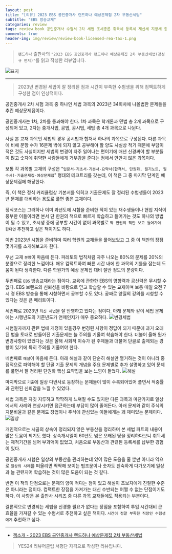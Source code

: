 ```yaml
---  
layout: post  
title: "[리뷰] 2023 EBS 공인중개사 랜드하나 예상문제집 2차 부동산세법"  
subtitle: "EBS 방송교재"  
categories: review  
tags: review book 공인중개사 수험서 2차 세법 조세총론 취득세 등록세 재산세 지방세 종부세 양도세 소득세    
comments: true  
header-img: img/review/review-book-licensed-rea-tax-1.png
---  
```

  
> `랜드하나` 출판사의 `"2023 EBS 공인중개사 랜드하나 예상문제집 2차 부동산세법(강성규 편저)"`를 읽고 작성한 리뷰입니다.  

![표지](https://telegeam.github.io/assets/img/review/review-book-licensed-rea-tax-1.png)  

---

> 2023년 변경된 세법이 잘 정리된 점과 시간이 부족한 수험생을 위해 컴팩트하게 구성한 점이 인상적이다.

공인중개사 2차 시험 과목 중 하나인 세법 과목의 2023년 34회차에 나올법한 문제들을 추린 예상문제집이다. 

공인중개사는 1차, 2차를 통과해야 한다. 1차 과목은 학개론과 민법 총 2개 과목으로 구성되어 있고, 2차는 중개사법, 공법, 공시법, 세법 총 4개 과목으로 나뉜다. 

사실 본 교재 과목인 세법의 경우 공시법과 합쳐서 하나의 과목으로 구성된다. 다른 과목에 비해 문항 수가 16문제 밖에 되지 않고 공부해야 할 양도 사실상 적기 때문에 부담이 적은 것도 사실이지만 세법의 변경이 자주 일어나는 편이기에 매년 신경써야 할 부분들이 많고 숫자에 취약한 사람들에게 거부감을 준다는 점에서 만만치 않은 과목이다.

보통 각 과목별 교재의 구성은 "`입문서-기초서-기본서-요약서(합격서, 단권화, 필기노트, 필수서)-기출문제집-예상문제집`" 형태의 테크트리를 갖는데, 이 책은 그 중 마지막 단계인 예상문제집에 해당한다.

즉, 이 책은 정식 커리큘럼상 기본서를 익히고 기출문제도 잘 정리된 수험생들이 2023년 문제를 대비하는 용도로 풀면 좋은 교재이다. 

정식코스는 그러하나 이미 과년도에 시험을 준비한 적이 있는 재수생들이나 현업 지식이 풍부한 이들이라면 본서 단 한권의 책으로 빠르게 학습하고 들어가는 것도 하나의 방법이 될 수 있고, 초시생 중에 공부할 시간이 없어 과목별로 `딱 한권의 책만 보고 들어가야 한다면` 추천하고 싶은 책이기도 하다.

이번 2023년 시험을 준비하며 여러 학원의 교재들을 풀어보았고 그 중 이 책만의 장점 몇가지를 소개해보고자 한다. 

우선 교재 `분량`이 마음에 든다. 파레토의 법칙처럼 자주 나오는 80%의 문제를 20%의 분량으로 정리한 느낌이다. 매우 컴팩트하여 빠른 시간 내에 한 과목의 기틀을 잡는데 도움이 된다 생각한다. 다른 학원가의 예상 문제집 대비 절반 정도의 분량이다.

두번째로 `EBS` 방송교재라는 점이다. 교육에 관한한 EBS의 영향력과 공신력은 무시할 수 없다. EBS 브랜드의 신뢰성을 바탕으로 믿고 학습할 수 있는 교재이며 보통 매일 오전 7시 경 EBS 방송을 통해 시청하면서 공부할 수도 있다. 공짜로 양질의 강의를 시청할 수 있다는 것은 큰 메리트이다.

세번째로 2023년 `최신 세법`을 잘 반영하고 있다는 점이다. 아래 문제와 같이 세법 문제에는 시행년도의 기준년도가 언제인지가 매우 중요하다. 
![변경세법](https://telegeam.github.io/assets/img/review/review-book-licensed-rea-tax-2.png)  

시험일자까지 관련 법에 개정이 있을경우 변경된 사항이 정답이 되기 때문에 과거 오래된 법을 토대로 만들어진 기출문제는 늘 주의를 기울여 학습해야 한다. 더불어 올해 뭔가 변경사항이 있었다는 것은 올해 사회적 이슈가 된 주제들과 더불어 단골로 출제되는 경향이 있기에 특히 주의를 기울여야 한다. 

네번째로 `해설`이 마음에 든다. 아래 해설과 같이 단순히 해설만 열거하는 것이 아니라 중점적으로 파악해야 할 단골 기출 문제의 개념을 주요 문제별로 추가 설명하고 있어 문제를 풀면서 잘 정리된 단권화 핵심 요약집을 보는 느낌이 들었다.
![해설](https://telegeam.github.io/assets/img/review/review-book-licensed-rea-tax-4.png)  

마지막으로 `기출`에 일상 다반사로 등장하는 문제들이 많이 수록되어있어 풀면서 적중률과 관련된 신뢰감을 느낄 수 있었다.

세법 과목은 자칫 지루하고 딱딱하게 느껴질 수도 있지만 다른 과목과 마찬가지로 일상에서의 사례와 연상시키면 접근하는데 부담이 많이 줄어든다. 아래 문제와 같이 주식의 지분비율과 같은 문제도 창업이나 주식에 관심있는 이들에게는 꽤 재미있는 문제이다.
![일상](https://telegeam.github.io/assets/img/review/review-book-licensed-rea-tax-3.png)  

개인적으로는 시골의 상속이 정리되지 않은 부동산을 정리하며 본 세법 파트의 내용이 많은 도움이 되기도 했다. 상속개시일이 60년도 넘은 오래된 땅을 정리하다보니 취득세는 제척기간을 넘어 부과액이 없었고, 처음으로 부동산과 관련된 등록세를 납부한 경험이 있다.

공인중개사 시험은 일상의 부동산을 관리하는데 있어 많은 도움을 줄 뿐만 아니라 역으로 `일상의 사례`를 떠올리면 딱딱해 보이는 법조문이나 숫자도 친숙하게 다가오기에 일상과 늘 관련지어 학습하는 것이 많은 도움이 되는 것 같다. 

반면 이 책의 단점으로는 문제의 양이 적다는 점이 있고 해설이 초보자에게 친절한 수준은 아니라는 점이다. 컴팩트한 장점을 가져가는 대신 수반되는 어쩔 수 없는 단점이기도 하다. 이 사항은 본 출판사 시리즈 중 다른 과목 교재들에도 적용되는 부분이다.

결론적으로 변경되는 세법을 신경쓸 필요가 없다는 장점을 포함하여 투입 시간대비 큰 효율을 가져갈 수 있는 수험서로 추천하고 싶은 책이다. `시간이 정말 부족한 직장인 수험생에게` 추천하고 싶다.

---

* [책소개 - 2023 EBS 공인중개사 랜드하나 예상문제집 2차 부동산세법](https://www.yes24.com/Product/Goods/118584366)

> YES24 리뷰어클럽 서평단 자격으로 작성한 리뷰입니다.